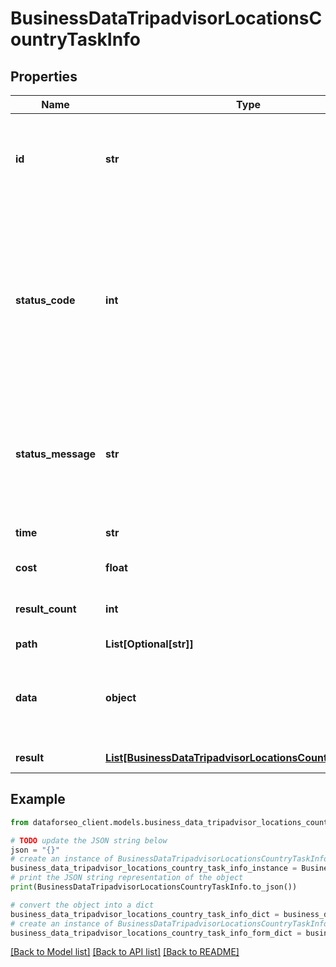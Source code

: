 # BusinessDataTripadvisorLocationsCountryTaskInfo


## Properties

Name | Type | Description | Notes
------------ | ------------- | ------------- | -------------
**id** | **str** | task identifier unique task identifier in our system in the UUID format | [optional] 
**status_code** | **int** | status code of the task generated by DataForSEO, can be within the following range: 10000-60000 you can find the full list of the response codes here | [optional] 
**status_message** | **str** | informational message of the task you can find the full list of general informational messages here | [optional] 
**time** | **str** | execution time, seconds | [optional] 
**cost** | **float** | total tasks cost, USD | [optional] 
**result_count** | **int** | number of elements in the result array | [optional] 
**path** | **List[Optional[str]]** | URL path | [optional] 
**data** | **object** | contains the same parameters that you specified in the POST request | [optional] 
**result** | [**List[BusinessDataTripadvisorLocationsCountryResultInfo]**](BusinessDataTripadvisorLocationsCountryResultInfo.md) | array of results | [optional] 

## Example

```python
from dataforseo_client.models.business_data_tripadvisor_locations_country_task_info import BusinessDataTripadvisorLocationsCountryTaskInfo

# TODO update the JSON string below
json = "{}"
# create an instance of BusinessDataTripadvisorLocationsCountryTaskInfo from a JSON string
business_data_tripadvisor_locations_country_task_info_instance = BusinessDataTripadvisorLocationsCountryTaskInfo.from_json(json)
# print the JSON string representation of the object
print(BusinessDataTripadvisorLocationsCountryTaskInfo.to_json())

# convert the object into a dict
business_data_tripadvisor_locations_country_task_info_dict = business_data_tripadvisor_locations_country_task_info_instance.to_dict()
# create an instance of BusinessDataTripadvisorLocationsCountryTaskInfo from a dict
business_data_tripadvisor_locations_country_task_info_form_dict = business_data_tripadvisor_locations_country_task_info.from_dict(business_data_tripadvisor_locations_country_task_info_dict)
```
[[Back to Model list]](../README.md#documentation-for-models) [[Back to API list]](../README.md#documentation-for-api-endpoints) [[Back to README]](../README.md)


